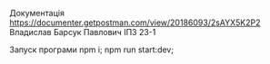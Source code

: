 Документація https://documenter.getpostman.com/view/20186093/2sAYX5K2P2
Владислав Барсук Павлович ІПЗ 23-1

Запуск програми npm i;
npm run start:dev;
